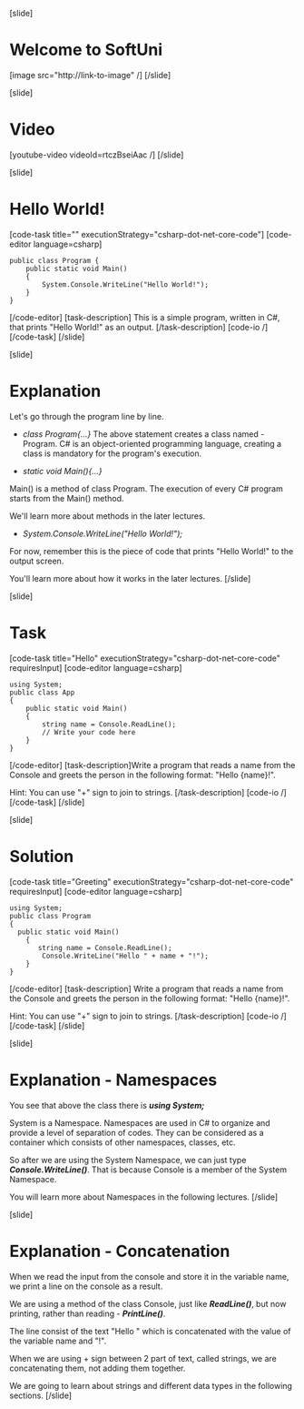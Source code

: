 [slide]
# Welcome to SoftUni
[image src="http://link-to-image" /]
[/slide]

[slide]
# Video
[youtube-video videoId=rtczBseiAac /]
[/slide]

[slide]
# Hello World!
[code-task title="" executionStrategy="csharp-dot-net-core-code"]
[code-editor language=csharp]
```
public class Program {         
    public static void Main()
    {
        System.Console.WriteLine("Hello World!");
    }
}
```
[/code-editor]
[task-description]
This is a simple program, written in C#, that prints "Hello World!" as an output.
[/task-description]
[code-io /]
[/code-task]
[/slide]

[slide]
# Explanation
Let's go through the program line by line.
* *class Program{...}*
The above statement creates a class named - Program. C# is an object-oriented programming language, creating a class is mandatory for the program's execution.
 
* *static void Main(){...}*

Main() is a method of class Program. The execution of every C# program starts from the Main() method.

We'll learn more about methods in the later lectures.
 
* *System.Console.WriteLine("Hello World!");*

For now, remember this is the piece of code that prints "Hello World!" to the output screen. 

You'll learn more about how it works in the later lectures.
[/slide]

[slide]
# Task
[code-task title="Hello" executionStrategy="csharp-dot-net-core-code" requiresInput]
[code-editor language=csharp] 
```
using System;
public class App
{
    public static void Main()
    {
        string name = Console.ReadLine();
        // Write your code here
    }
}
```
[/code-editor]
[task-description]Write a program that reads a name from the Console and greets the person in the following format: "Hello {name}!". 

Hint: You can use "+" sign to join to strings.
[/task-description]
[code-io /]
[/code-task]
[/slide]

[slide]
# Solution

[code-task title="Greeting" executionStrategy="csharp-dot-net-core-code" requiresInput]
[code-editor language=csharp]
```
using System;
public class Program
{
  public static void Main()
    {
       string name = Console.ReadLine();
        Console.WriteLine("Hello " + name + "!");
    }
}
```
[/code-editor]
[task-description]
Write a program that reads a name from the Console and greets the person in the following format: "Hello {name}!". 

Hint: You can use "+" sign to join to strings.
[/task-description]
[code-io /]
[/code-task]
[/slide]

[slide]
# Explanation - Namespaces
You see that above the class there is ***using System;***

System is a Namespace. Namespaces are used in C# to organize and provide a level of separation of codes. They can be considered as a container which consists of other namespaces, classes, etc.

So after we are using the System Namespace, we can just type ***Console.WriteLine()***. That is because Console is a member of the System Namespace.

You will learn more about Namespaces in the following lectures.
[/slide]

[slide]
# Explanation - Concatenation

When we read the input from the console and store it in the variable name, we print a line on the console as a result.

We are using a method of the class Console, just like ***ReadLine()***, but now printing, rather than reading - ***PrintLine()***.

The line consist of the text "Hello " which is concatenated with the value of the variable name and "!". 

When we are using + sign between 2 part of text, called strings, we are concatenating them, not adding them together.

We are going to learn about strings and different data types in the following sections.
[/slide]
